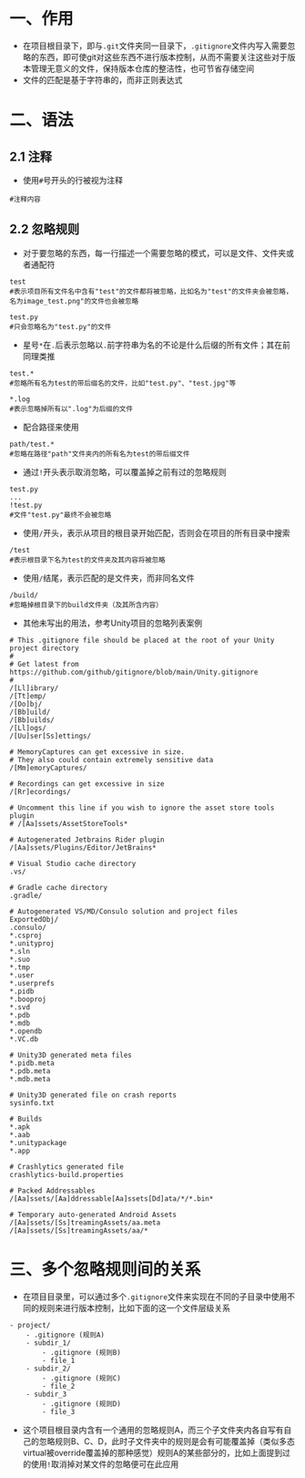 # 一、作用
- 在项目根目录下，即与`.git`文件夹同一目录下，`.gitignore`文件内写入需要忽略的东西，即可使git对这些东西不进行版本控制，从而不需要关注这些对于版本管理无意义的文件，保持版本仓库的整洁性，也可节省存储空间
- 文件的匹配是基于字符串的，而非正则表达式
# 二、语法
## 2.1 注释
- 使用`#`号开头的行被视为注释
```
#注释内容
```
## 2.2 忽略规则
- 对于要忽略的东西，每一行描述一个需要忽略的模式，可以是文件、文件夹或者通配符
```
test
#表示项目所有文件名中含有"test"的文件都将被忽略，比如名为"test"的文件夹会被忽略，名为image_test.png"的文件也会被忽略

test.py
#只会忽略名为"test.py"的文件
```
- 星号`*`在`.`后表示忽略以`.`前字符串为名的不论是什么后缀的所有文件；其在前同理类推
```
test.*
#忽略所有名为test的带后缀名的文件，比如"test.py"、"test.jpg"等

*.log
#表示忽略掉所有以".log"为后缀的文件
```
- 配合路径来使用
```
path/test.*
#忽略在路径"path"文件夹内的所有名为test的带后缀文件
```
- 通过`!`开头表示取消忽略，可以覆盖掉之前有过的忽略规则
```
test.py
...
!test.py
#文件"test.py"最终不会被忽略
```
- 使用`/`开头，表示从项目的根目录开始匹配，否则会在项目的所有目录中搜索
```
/test
#表示根目录下名为test的文件夹及其内容将被忽略
```
- 使用`/`结尾，表示匹配的是文件夹，而非同名文件
```
/build/
#忽略掉根目录下的build文件夹（及其所含内容）
```
- 其他未写出的用法，参考Unity项目的忽略列表案例
```
# This .gitignore file should be placed at the root of your Unity project directory
#
# Get latest from https://github.com/github/gitignore/blob/main/Unity.gitignore
#
/[Ll]ibrary/
/[Tt]emp/
/[Oo]bj/
/[Bb]uild/
/[Bb]uilds/
/[Ll]ogs/
/[Uu]ser[Ss]ettings/

# MemoryCaptures can get excessive in size.
# They also could contain extremely sensitive data
/[Mm]emoryCaptures/

# Recordings can get excessive in size
/[Rr]ecordings/

# Uncomment this line if you wish to ignore the asset store tools plugin
# /[Aa]ssets/AssetStoreTools*

# Autogenerated Jetbrains Rider plugin
/[Aa]ssets/Plugins/Editor/JetBrains*

# Visual Studio cache directory
.vs/

# Gradle cache directory
.gradle/

# Autogenerated VS/MD/Consulo solution and project files
ExportedObj/
.consulo/
*.csproj
*.unityproj
*.sln
*.suo
*.tmp
*.user
*.userprefs
*.pidb
*.booproj
*.svd
*.pdb
*.mdb
*.opendb
*.VC.db

# Unity3D generated meta files
*.pidb.meta
*.pdb.meta
*.mdb.meta

# Unity3D generated file on crash reports
sysinfo.txt

# Builds
*.apk
*.aab
*.unitypackage
*.app

# Crashlytics generated file
crashlytics-build.properties

# Packed Addressables
/[Aa]ssets/[Aa]ddressable[Aa]ssets[Dd]ata/*/*.bin*

# Temporary auto-generated Android Assets
/[Aa]ssets/[Ss]treamingAssets/aa.meta
/[Aa]ssets/[Ss]treamingAssets/aa/*
```
# 三、多个忽略规则间的关系
- 在项目目录里，可以通过多个`.gitignore`文件来实现在不同的子目录中使用不同的规则来进行版本控制，比如下面的这一个文件层级关系
```
- project/
	- .gitignore (规则A)
	- subdir_1/
		- .gitignore (规则B)
		- file_1
	- subdir_2/
		- .gitignore (规则C)
		- file_2
	- subdir_3
		- .gitignore (规则D)
		- file_3
```
- 这个项目根目录内含有一个通用的忽略规则A，而三个子文件夹内各自写有自己的忽略规则B、C、D，此时子文件夹中的规则是会有可能覆盖掉（类似多态virtual被override覆盖掉的那种感觉）规则A的某些部分的，比如上面提到过的使用`!`取消掉对某文件的忽略便可在此应用